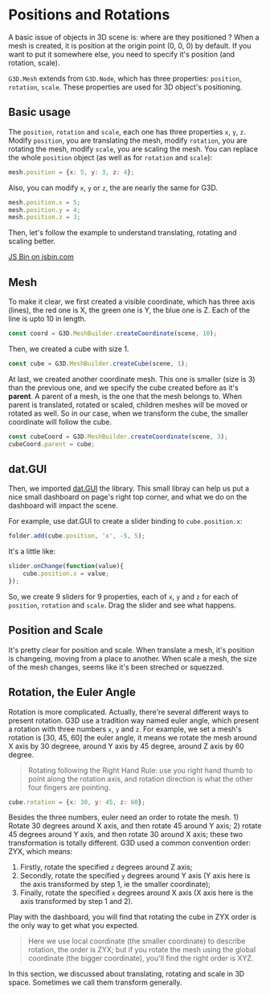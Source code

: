 # Positions and Rotations

A basic issue of objects in 3D scene is: where are they positioned ? When a mesh is created, it is position at the origin point (0, 0, 0) by default. If you want to put it somewhere else, you need to specify it's position (and rotation, scale).

`G3D.Mesh` extends from `G3D.Node`, which has three properties: `position`, `rotation`, `scale`. These properties are used for 3D object's positioning.

## Basic usage

The `position`, `rotation` and `scale`, each one has three properties `x`, `y`, `z`. Modify `position`, you are translating the mesh, modify `rotation`, you are rotating the mesh, modify `scale`, you are scaling the mesh. You can replace the whole `position` object (as well as for `rotation` and `scale`):

```javascript
mesh.position = {x: 5, y: 3, z: 4};
```

Also, you can modify `x`, `y` or `z`, the are nearly the same for G3D.

```javascript
mesh.position.x = 5;
mesh.position.y = 4;
mesh.position.z = 3;
```

Then, let's follow the example to understand translating, rotating and scaling better.

<a class="jsbin-embed" href="https://jsbin.com/jarocek/latest/embed?js,output&height=500px">JS Bin on jsbin.com</a><script src="https://static.jsbin.com/js/embed.min.js?4.1.7"></script>

## Mesh

To make it clear, we first created a visible coordinate, which has three axis (lines), the red one is X, the green one is Y, the blue one is Z. Each of the line is upto 10 in length.

```javascript
const coord = G3D.MeshBuilder.createCoordinate(scene, 10);
```

Then, we created a cube with size 1.

```javascript
const cube = G3D.MeshBuilder.createCube(scene, 1);
```

At last, we created another coordinate mesh. This one is smaller (size is 3) than the previous one, and we specify the cube created before as it's **parent**. A parent of a mesh, is the one that the mesh belongs to. When parent is translated, rotated or scaled, children meshes will be moved or rotated as well. So in our case, when we transform the cube, the smaller coordinate will follow the cube.

```javascript
const cubeCoord = G3D.MeshBuilder.createCoordinate(scene, 3);
cubeCoord.parent = cube;
```

## dat.GUI

Then, we imported [dat.GUI](http://workshop.chromeexperiments.com/examples/gui/#1--Basic-Usage) the library. This small libray can help us put a nice small dashboard on page's right top corner, and what we do on the dashboard will impact the scene.

For example, use dat.GUI to create a slider binding to `cube.position.x`:

```javascript
folder.add(cube.position, 'x', -5, 5);
```

It's a little like:

```javascript
slider.onChange(function(value){
    cube.position.x = value;
});
```

So, we create 9 sliders for 9 properties, each of `x`, `y` and `z` for each of `position`, `rotation` and `scale`. Drag the slider and see what happens.

## Position and Scale

It's pretty clear for position and scale. When translate a mesh, it's position is changeing, moving from a place to another. When scale a mesh, the size of the mesh changes, seems like it's been streched or squezzed.

## Rotation, the Euler Angle

Rotation is more complicated. Actually, there're several different ways to present rotation. G3D use a tradition way named euler angle, which present a rotation with three numbers `x`, `y` and `z`. For example, we set a mesh's rotation is [30, 45, 60] the euler angle, it means we rotate the mesh around X axis by 30 degreee, around Y axis by 45 degree, around Z axis by 60 degree.

> Rotating following the Right Hand Rule: use you right hand thumb to point along the rotation axis, and rotation direction is what the other four fingers are pointing.

```javascript
cube.rotation = {x: 30, y: 45, z: 60};
```

Besides the three numbers, euler need an order to rotate the mesh. 1) Rotate 30 degrees around X axis, and then rotate 45 around Y axis; 2) rotate 45 degrees around Y axis, and then rotate 30 around X axis; these two transformation is totally different. G3D used a common convention order: ZYX, which means: 

1. Firstly, rotate the specified `z` degrees around Z axis;
2. Secondly, rotate the specified `y` degrees around Y axis (Y axis here is the axis transformed by step 1, ie the smaller coordinate);
3. Finally, rotate the specified `x` degrees around X axis (X axis here is the axis transformed by step 1 and 2).

Play with the dashboard, you will find that rotating the cube in ZYX order is the only way to get what you expected.

> Here we use local coordinate (the smaller coordinate) to describe rotation, the order is ZYX; but if you rotate the mesh using the global coordinate (the bigger coordinate), you'll find the right order is XYZ.

In this section, we discussed about translating, rotating and scale in 3D space. Sometimes we call them transform generally.